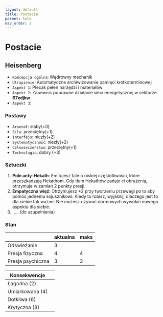 ```yaml
---
layout: default
title: Postacie
parent: Solo
nav_order: 1
---
```


# Postacie

## Heisenberg

- `Koncepcja ogólna`: Wędrowny mechanik
- `Utrapienie`: Automatyczne archiwizowanie pamięci krótkoterminowej
- `Aspekt 1`: Plecak pełen narzędzi i materiałów
- `Aspekt 2`: Zapewnić poprawne działanie sieci energetycznej w sektorze **67xdjkw**
- `Aspekt 3`:
  
### Postawy

- `Arsenał`: słaby(+0)
- `Siła`: przeciętny(+1)
- `Interfejs`: niezły(+2)
- `Systematyczność`: niezły(+2)
- `Człowieczeństwo`: przeciętny(+1)
- `Technologia`: dobry (+3)

### Sztuczki

1. **Pole anty-Hekath**: Emitujesz fale o niskiej częstotliwości, które przeszkadzają Hekathom. Gdy tłum Hekathów zadaje ci obrażenia, otrzymuje w zamian 2 punkty presji.
2. **Empatyczna więź**: Otrzymujesz +2 przy tworzeniu przewagi po to aby pomóc jednemu sojusznikowi. Kiedy to robisz, wyjaśnij, dlaczego jest to dla ciebie tak ważne. Nie możesz używać darmowych wywołań nowego aspektu dla siebie.
3. ..... (do uzupełnienia)

### Stan

|                   | aktualna | maks |
| ----------------- | -------- | ---- |
| Odświeżanie       | 3        |      |
| Presja fizyczna   | 4        | 4    |
| Presja psychiczna | 3        | 3    |



| Konsekwencje    |     |
| --------------- | --- |
| Łagodna (2)     |     |
| Umiarkowana (4) |     |
| Dotkliwa (6)    |     |
| Krytyczna (8)   |     |
